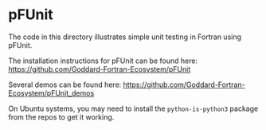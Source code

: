 # pFUnit

The code in this directory illustrates simple unit testing in Fortran using pFUnit.

The installation instructions for pFUnit can be found here:
https://github.com/Goddard-Fortran-Ecosystem/pFUnit

Several demos can be found here:
https://github.com/Goddard-Fortran-Ecosystem/pFUnit_demos

On Ubuntu systems, you may need to install the `python-is-python3` package from the repos to get it working.
